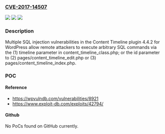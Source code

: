 ### [CVE-2017-14507](https://cve.mitre.org/cgi-bin/cvename.cgi?name=CVE-2017-14507)
![](https://img.shields.io/static/v1?label=Product&message=n%2Fa&color=blue)
![](https://img.shields.io/static/v1?label=Version&message=n%2Fa&color=blue)
![](https://img.shields.io/static/v1?label=Vulnerability&message=n%2Fa&color=brighgreen)

### Description

Multiple SQL injection vulnerabilities in the Content Timeline plugin 4.4.2 for WordPress allow remote attackers to execute arbitrary SQL commands via the (1) timeline parameter in content_timeline_class.php; or the id parameter to (2) pages/content_timeline_edit.php or (3) pages/content_timeline_index.php.

### POC

#### Reference
- https://wpvulndb.com/vulnerabilities/8921
- https://www.exploit-db.com/exploits/42794/

#### Github
No PoCs found on GitHub currently.

